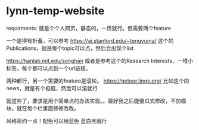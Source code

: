 # lynn-temp-website

requirments:
就是个个人网页，静态的，一页就行。但需要两个feature

一个是得有折叠，可以参考
https://ai.stanford.edu/~tengyuma/
这个的Publications，就是每个topic可以点，然后会出现个list

https://hanlab.mit.edu/songhan
或者是参考这个的Research Interests，一堆小标签，每个都可以点到一个url链接。

两种都行，另一个需要的feature是滚轮。
https://getoor.linqs.org/
比如这个的news，就是有个框框，然后可以滚就行

就这些了，要求是用个简单点的办法实现。。最好我之后能傻瓜式修改，不加模块，就在每个栏里面修修改改。

风格简约一点！配色可以用蓝色
蓝白黑就行
